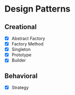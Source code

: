 # Design Patterns

## Creational

- [x] Abstract Factory
- [x] Factory Method
- [x] Singleton
- [x] Prototype
- [x] Builder

## Behavioral

- [x] Strategy
